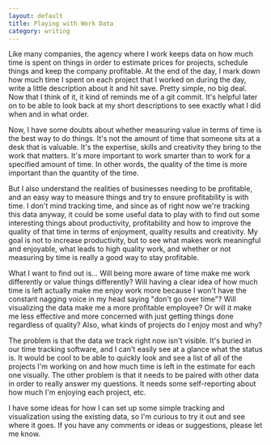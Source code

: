 ```yaml
---
layout: default
title: Playing with Work Data
category: writing
---
```


Like many companies, the agency where I work keeps data on how much time is spent on things in order to estimate prices for projects, schedule things and keep the company profitable. At the end of the day, I mark down how much time I spent on each project that I worked on during the day, write a little description about it and hit save. Pretty simple, no big deal. Now that I think of it, it kind of reminds me of a git commit. It's helpful later on to be able to look back at my short descriptions to see exactly what I did when and in what order.

Now, I have some doubts about whether measuring value in terms of time is the best way to do things. It's not the amount of time that someone sits at a desk that is valuable. It's the expertise, skills and creativity they bring to the work that matters. It's more important to work smarter than to work for a specified amount of time. In other words, the quality of the time is more important than the quantity of the time.

But I also understand the realities of businesses needing to be profitable, and an easy way to measure things and try to ensure profitability is with time. I don't mind tracking time, and since as of right now we're tracking this data anyway, it could be some useful data to play with to find out some interesting things about productivity, profitability and how to improve the quality of that time in terms of enjoyment, quality results and creativity. My goal is not to increase productivity, but to see what makes work meaningful and enjoyable, what leads to high quality work, and whether or not measuring by time is really a good way to stay profitable.

What I want to find out is... Will being more aware of time make me work differently or value things differently? Will having a clear idea of how much time is left actually make me enjoy work more because I won't have the constant nagging voice in my head saying "don't go over time"? Will visualizing the data make me a more profitable employee? Or will it make me less effective and more concerned with just getting things done regardless of quality? Also, what kinds of projects do I enjoy most and why?

The problem is that the data we track right now isn't visible. It's buried in our time tracking software, and I can't easily see at a glance what the status is. It would be cool to be able to quickly look and see a list of all of the projects I'm working on and how much time is left in the estimate for each one visually. The other problem is that it needs to be paired with other data in order to really answer my questions. It needs some self-reporting about how much I'm enjoying each project, etc.

I have some ideas for how I can set up some simple tracking and visualization using the existing data, so I'm curious to try it out and see where it goes. If you have any comments or ideas or suggestions, please let me know.